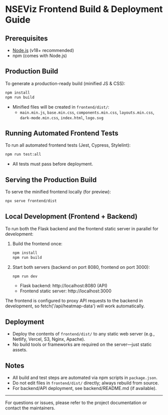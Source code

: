 # NSEViz Frontend Build & Deployment Guide

## Prerequisites
- [Node.js](https://nodejs.org/) (v18+ recommended)
- npm (comes with Node.js)

## Production Build
To generate a production-ready build (minified JS & CSS):

```sh
npm install
npm run build
```
- Minified files will be created in `frontend/dist/`:
  - `main.min.js`, `base.min.css`, `components.min.css`, `layouts.min.css`, `dark-mode.min.css`, `index.html`, `logo.svg`

## Running Automated Frontend Tests
To run all automated frontend tests (Jest, Cypress, Stylelint):

```sh
npm run test:all
```
- All tests must pass before deployment.

## Serving the Production Build
To serve the minified frontend locally (for preview):

```sh
npx serve frontend/dist
```

## Local Development (Frontend + Backend)

To run both the Flask backend and the frontend static server in parallel for development:

1. Build the frontend once:
   ```sh
   npm install
   npm run build
   ```

2. Start both servers (backend on port 8080, frontend on port 3000):
   ```sh
   npm run dev
   ```
   - Flask backend: http://localhost:8080 (API)
   - Frontend static server: http://localhost:3000

The frontend is configured to proxy API requests to the backend in development, so fetch('/api/heatmap-data') will work automatically.

## Deployment
- Deploy the contents of `frontend/dist/` to any static web server (e.g., Netlify, Vercel, S3, Nginx, Apache).
- No build tools or frameworks are required on the server—just static assets.

## Notes
- All build and test steps are automated via npm scripts in `package.json`.
- Do not edit files in `frontend/dist/` directly; always rebuild from source.
- For backend/API deployment, see backend/README.md (if available).

---
For questions or issues, please refer to the project documentation or contact the maintainers.
